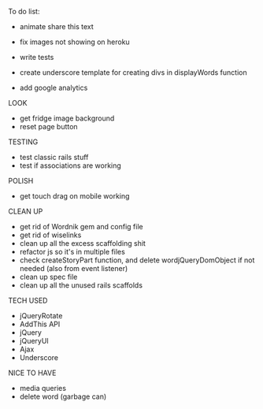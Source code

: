 To do list:

- animate share this text
- fix images not showing on heroku
- write tests
- create underscore template for creating divs in displayWords function

- add google analytics

LOOK
- get fridge image background
- reset page button

TESTING
- test classic rails stuff
- test if associations are working

POLISH
- get touch drag on mobile working

CLEAN UP 
- get rid of Wordnik gem and config file
- get rid of wiselinks
- clean up all the excess scaffolding shit
- refactor js so it's in multiple files
- check createStoryPart function, and delete wordjQueryDomObject if not needed (also from event listener)
- clean up spec file
- clean up all the unused rails scaffolds

TECH USED
- jQueryRotate
- AddThis API
- jQuery
- jQueryUI
- Ajax
- Underscore

NICE TO HAVE
- media queries
- delete word (garbage can)